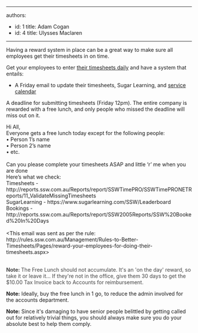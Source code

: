 

---
authors:
  - id: 1
    title: Adam Cogan
  - id: 4
    title: Ulysses Maclaren
---




<span class='intro'> <p>Having a reward system in place can be a great way to make sure all employees get their timesheets in on time.<br></p><p>Get your employees to enter <a href="/Pages/when-to-enter-your-timesheets.aspx">their timesheets daily</a> and have a system that entails&#58;<br></p>
                 </span>

<ul><li>A Friday email to update their timesheets, Sugar Learning, and&#160;<a href="/_layouts/15/FIXUPREDIRECT.ASPX?WebId=3dfc0e07-e23a-4cbb-aac2-e778b71166a2&amp;TermSetId=07da3ddf-0924-4cd2-a6d4-a4809ae20160&amp;TermId=f33028a9-bf89-4237-87b4-3ef61eba65bf">service calendar</a><br></li></ul><p class="ssw15-rteElement-P"> 
A deadline for submitting timesheets (Friday 12pm). The entire company is rewarded with a free lunch, and only people who missed the deadline will miss out on it.<br></p><p class="ssw15-rteElement-GreyBox">​Hi All,<br>Everyone gets a free lunch today except for the following people&#58;<br>• Person 1’s name<br>• Person 2’s name<br>• etc.​<br>&#160;<br>Can you please complete your timesheets ASAP and little ‘r’ me when you are done<br>Here’s what we check&#58; ​​<br>Timesheets -http&#58;//reports.ssw.com.au/Reports/report/SSWTimePRO/SSWTimePRONETReports/11_ValidateMissingTimesheets&#160;<br>SugarLearning - https&#58;//www.sugarlearning.com/SSW/Leaderboard&#160;<br>Bookings - http&#58;//reports.ssw.com.au/Reports/report/SSW2005Reports/SSW%20Booked%20In%20Days&#160;<br>​<br>&lt;This email was sent as per the rule&#58; http&#58;//rules.ssw.com.au/Management/Rules-to-Better-<br>Timesheets/Pages/reward-your-employees-for-doing-their-timesheets.aspx&gt;<br>​<br></p><p class="ssw15-rteElement-P"><b style="color&#58;#444444;">​​Note&#58; </b><span style="color&#58;#444444;">The Free Lunch should not accumulate. It's an 'on the day' reward, so take it or leave it... If they're not in the office, give them 30 days to get the $10.00 Tax Invoice back to Accounts for reimbursement.​</span></p><div><p> 
   <strong>Note&#58;</strong>&#160;Ideally, buy the free lunch in 1 go, to reduce the admin involved for the accounts department.<br></p><p> 
   <strong>Note&#58;</strong>&#160;Since it's damaging to have senior people belittled by getting called out for relatively trivial things, you should always make sure you do your absolute best to help them comply.<br></p></div>


